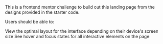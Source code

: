 This is a frontend mentor challenge to build out this landing page from the designs provided in the starter code.

Users should be able to:

View the optimal layout for the interface depending on their device's screen size
See hover and focus states for all interactive elements on the page
